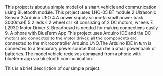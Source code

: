 This project is about a simple model of a smart vehicle and communication using Bluetooth module.
This project uses 
1.HC-05 BT module 
2.Ultrasonic Sensor 
3.Arduino UNO
4.A power supply source(a small power bank 3000maH) 
5.2 leds
6.2 wheel car kit consisting of 2 DC motors, wheels
7. L293D Motor Driver
8. Breadboard is needed for making connections easily
9. A phone with BlueTerm App
This project uses Arduino IDE and the DC motors are connected to the motor driver, all the components are connected to the microcontroller Arduino UNO.The Arduino IDE in turn is connected to a temporary power source that can be a small power bank or batteries. The model vehicle recieives command from a phone with blueterm app via bluetooth communication.

This is a brief description of our simple project.
